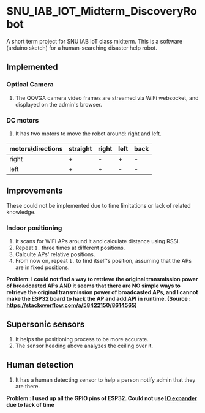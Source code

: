 # SNU_IAB_IOT_Midterm_DiscoveryRobot
A short term project for SNU IAB IoT class midterm. This is a software (arduino sketch) for a human-searching disaster help robot.

## Implemented

### Optical Camera
1. The QQVGA camera video frames are streamed via WiFi websocket, and displayed on the admin's browser. 

### DC motors
1. It has two motors to move the robot around: right and left.

| motors\directions  |  straight | right  |  left | back  |
|---|---|---|---|---|
|  right |  + | -  |  + | -  |
|  left | +  |  + | -  |  - |


## Improvements
These could not be implemented due to time limitations or lack of related knowledge.
### Indoor positioning
1. It scans for WiFi APs around it and calculate distance using RSSI.
1. Repeat `1.` three times at different positions.
1. Calculte APs' relative positions.
1. From now on, repeat `1.` to find itself's position, assuming that the APs are in fixed positions.

**Problem: I could not find a way to retrieve the original transmission power of broadcasted APs**
**AND it seems that there are NO simple ways to retrieve the original transmission power of broadcasted APs, and I cannot make the ESP32 board to hack the AP and add API in runtime. (Source : https://stackoverflow.com/a/58422150/8614565)**

## Supersonic sensors
1. It helps the positioning process to be more accurate.
1. The sensor heading above analyzes the ceiling over it.

## Human detection
1. It has a human detecting sensor to help a person notify admin that they are there.

**Problem : I used up all the GPIO pins of ESP32. Could not use [IO expander](https://www.instructables.com/id/IO-Expander-for-ESP32-ESP8266-and-Arduino/) due to lack of time**
